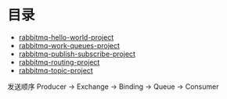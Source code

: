 # 目录

* [rabbitmq-hello-world-project](rabbitmq-hello-world-project)
* [rabbitmq-work-queues-project](rabbitmq-work-queues-project)
* [rabbitmq-publish-subscribe-project](rabbitmq-publish-subscribe-project)
* [rabbitmq-routing-project](rabbitmq-routing-project)
* [rabbitmq-topic-project](rabbitmq-topic-project)

发送顺序
Producer → Exchange → Binding → Queue → Consumer
